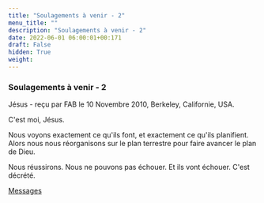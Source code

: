 ```yaml
---
title: "Soulagements à venir - 2"
menu_title: ""
description: "Soulagements à venir - 2"
date: 2022-06-01 06:00:01+00:171
draft: False
hidden: True
weight:
---
```

### Soulagements à venir - 2

Jésus - reçu par FAB le 10 Novembre 2010, Berkeley, Californie, USA.

C'est moi, Jésus.

Nous voyons exactement ce qu'ils font, et exactement ce qu'ils planifient. Alors nous nous réorganisons sur le plan terrestre pour faire avancer le plan de Dieu.

Nous réussirons. Nous ne pouvons pas échouer. Et ils vont échouer. C'est décrété.

[Messages](/fr-contemporary-messages/fr-contemporary-messages-by-date-order/fr-contemporary-messages-2010)